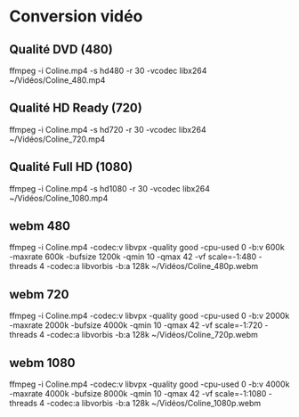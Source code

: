 # Conversion vidéo

## Qualité DVD (480)
ffmpeg -i Coline.mp4 -s hd480 -r 30 -vcodec libx264 ~/Vidéos/Coline_480.mp4

## Qualité HD Ready (720)
ffmpeg -i Coline.mp4 -s hd720 -r 30 -vcodec libx264 ~/Vidéos/Coline_720.mp4

## Qualité Full HD (1080)
ffmpeg -i Coline.mp4 -s hd1080 -r 30 -vcodec libx264 ~/Vidéos/Coline_1080.mp4

## webm 480
ffmpeg  -i Coline.mp4 -codec:v libvpx -quality good -cpu-used 0 -b:v 600k -maxrate 600k -bufsize 1200k -qmin 10 -qmax 42 -vf scale=-1:480 -threads 4 -codec:a libvorbis -b:a 128k ~/Vidéos/Coline_480p.webm

## webm 720
ffmpeg -i Coline.mp4 -codec:v libvpx -quality good -cpu-used 0 -b:v 2000k -maxrate 2000k -bufsize 4000k -qmin 10 -qmax 42 -vf scale=-1:720 -threads 4 -codec:a libvorbis -b:a 128k ~/Vidéos/Coline_720p.webm

## webm 1080
ffmpeg -i Coline.mp4 -codec:v libvpx -quality good -cpu-used 0 -b:v 4000k -maxrate 4000k -bufsize 8000k -qmin 10 -qmax 42 -vf scale=-1:1080 -threads 4 -codec:a libvorbis -b:a 128k ~/Vidéos/Coline_1080p.webm
